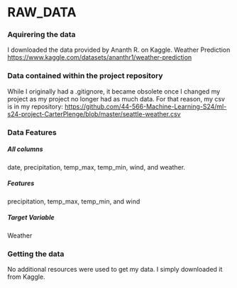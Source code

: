 # RAW_DATA
### Aquirering the data
I downloaded the data provided by Ananth R. on Kaggle. Weather Prediction
https://www.kaggle.com/datasets/ananthr1/weather-prediction

### Data contained within the project repository
While I originally had a .gitignore, it became obsolete once I changed my project as my project no longer had as much data. For that reason, my csv is in my repository: https://github.com/44-566-Machine-Learning-S24/ml-s24-project-CarterPlenge/blob/master/seattle-weather.csv

### Data Features
##### All columns 
date, precipitation, temp_max, temp_min, wind, and weather. 
##### Features
precipitation, temp_max, temp_min, and wind
##### Target Variable
Weather
### Getting the data
No additional resources were used to get my data. I simply downloaded it from Kaggle. 
